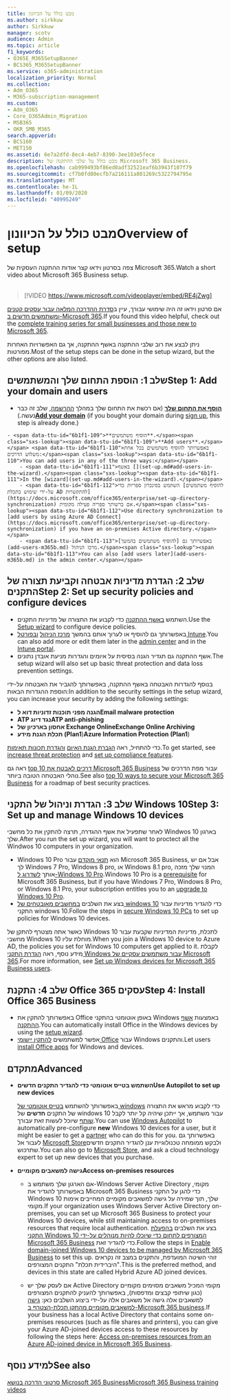 ```yaml
---
title: מבט כולל על הכיוונון
ms.author: sirkkuw
author: Sirkkuw
manager: scotv
audience: Admin
ms.topic: article
f1_keywords:
- O365E_M365SetupBanner
- BCS365_M365SetupBanner
ms.service: o365-administration
localization_priority: Normal
ms.collection:
- Adm_O365
- M365-subscription-management
ms.custom:
- Adm_O365
- Core_O365Admin_Migration
- MSB365
- OKR_SMB_M365
search.appverid:
- BCS160
- MET150
ms.assetid: 6e7a2dfd-8ec4-4eb7-8390-3ee103e5fece
description: מבט כולל על שלבי ההתקנה של Microsoft 365 Business.
ms.openlocfilehash: cab999493bf86ed0adf32521eaf6b3943f107f79
ms.sourcegitcommit: cf7b0fd80ecfb7a216111a801269c5322794795e
ms.translationtype: MT
ms.contentlocale: he-IL
ms.lasthandoff: 01/09/2020
ms.locfileid: "40995249"
---
```

# <a name="overview-of-setup"></a><span data-ttu-id="6b1f1-103">מבט כולל על הכיוונון</span><span class="sxs-lookup"><span data-stu-id="6b1f1-103">Overview of setup</span></span>

<span data-ttu-id="6b1f1-104">צפה בסרטון וידאו קצר אודות ההתקנה העסקית של Microsoft 365.</span><span class="sxs-lookup"><span data-stu-id="6b1f1-104">Watch a short video about Microsoft 365 Business setup.</span></span><br><br>

> [!VIDEO https://www.microsoft.com/videoplayer/embed/RE4jZwg] 

<span data-ttu-id="6b1f1-105">אם סרטון וידאו זה היה שימושי עבורך, עיין ב[סדרת ההדרכה המלאה עבור עסקים קטנים ומשתמשים חדשים ב-Microsoft 365](https://support.office.com/article/6ab4bbcd-79cf-4000-a0bd-d42ce4d12816).</span><span class="sxs-lookup"><span data-stu-id="6b1f1-105">If you found this video helpful, check out the [complete training series for small businesses and those new to Microsoft 365](https://support.office.com/article/6ab4bbcd-79cf-4000-a0bd-d42ce4d12816).</span></span>

<span data-ttu-id="6b1f1-106">ניתן לבצע את רוב שלבי ההתקנה באשף ההתקנה, אך גם האפשרויות האחרות מפורטות.</span><span class="sxs-lookup"><span data-stu-id="6b1f1-106">Most of the setup steps can be done in the setup wizard, but the other options are also listed.</span></span>

## <a name="step-1-add-your-domain-and-users"></a><span data-ttu-id="6b1f1-107">שלב 1: הוספת התחום שלך והמשתמשים</span><span class="sxs-lookup"><span data-stu-id="6b1f1-107">Step 1: Add your domain and users</span></span>

   - <span data-ttu-id="6b1f1-108">**[הוסף את התחום שלך](set-up.md#add-your-domain-to-personalize-sign-in)** (אם רכשת את התחום שלך במהלך [ההרשמה](sign-up.md), שלב זה כבר נעשה.)</span><span class="sxs-lookup"><span data-stu-id="6b1f1-108">**[Add your domain](set-up.md#add-your-domain-to-personalize-sign-in)** (if you bought your domain during [sign up](sign-up.md), this step is already done.)</span></span>

    - <span data-ttu-id="6b1f1-109">**הוסיף משתמשים**.</span><span class="sxs-lookup"><span data-stu-id="6b1f1-109">**Add users**.</span></span> <span data-ttu-id="6b1f1-110">באפשרותך להוסיף משתמשים בכל אחת משלוש הדרכים:</span><span class="sxs-lookup"><span data-stu-id="6b1f1-110">You can add users in any of the three ways:</span></span>
        - <span data-ttu-id="6b1f1-111">באשף [](set-up.md#add-users-in-the-wizard).</span><span class="sxs-lookup"><span data-stu-id="6b1f1-111">In the [wizard](set-up.md#add-users-in-the-wizard).</span></span>
        - <span data-ttu-id="6b1f1-112">השתמש בסינכרון ספריות כדי [להוסיף משתמשים על-ידי שימוש בתכלת AD להתקשרות](https://docs.microsoft.com/office365/enterprise/set-up-directory-synchronization) אם ברשותך ספריה פעילה מקומית.</span><span class="sxs-lookup"><span data-stu-id="6b1f1-112">Use directory synchronization to [add users by using Azure AD Connect](https://docs.microsoft.com/office365/enterprise/set-up-directory-synchronization) if you have an on-premises Active directory.</span></span>
        - <span data-ttu-id="6b1f1-113">באפשרותך גם [להוסיף משתמשים בהמשך](add-users-m365b.md) מרכז הניהול.</span><span class="sxs-lookup"><span data-stu-id="6b1f1-113">You can also [add users later](add-users-m365b.md) in the admin center.</span></span>
## <a name="step-2-set-up-security-policies-and-configure-devices"></a><span data-ttu-id="6b1f1-114">שלב 2: הגדרת מדיניות אבטחה וקביעת תצורה של התקנים</span><span class="sxs-lookup"><span data-stu-id="6b1f1-114">Step 2: Set up security policies and configure devices</span></span> 

  - <span data-ttu-id="6b1f1-115">השתמש [באשף ההתקנה](set-up.md#protect-your-organization) כדי לקבוע את התצורה של מדיניות התקנים.</span><span class="sxs-lookup"><span data-stu-id="6b1f1-115">Use the [Setup wizard](set-up.md#protect-your-organization) to configure device policies.</span></span> 
  - <span data-ttu-id="6b1f1-116">באפשרותך גם להוסיף או לערוך אותם בהמשך [מרכז הניהול](view-policies-and-devices.md) [ובפורטל Intune](https://docs.microsoft.com/intune/tutorial-walkthrough-intune-portal).</span><span class="sxs-lookup"><span data-stu-id="6b1f1-116">You can also add more or edit them later in the [admin center](view-policies-and-devices.md) and in the [Intune portal](https://docs.microsoft.com/intune/tutorial-walkthrough-intune-portal).</span></span>
  - <span data-ttu-id="6b1f1-117">אשף ההתקנה גם תגדיר הגנה בסיסית על איומים והגדרות מניעת אובדן נתונים.</span><span class="sxs-lookup"><span data-stu-id="6b1f1-117">The setup wizard will also set up basic threat protection and data loss prevention settings.</span></span>
  
  <span data-ttu-id="6b1f1-118">בנוסף להגדרות האבטחה באשף ההתקנה, באפשרותך להגביר את האבטחה על-ידי הוספת ההגדרות הבאות:</span><span class="sxs-lookup"><span data-stu-id="6b1f1-118">In addition to the security settings in the setup wizard, you can increase your security by adding the following settings:</span></span>

- <span data-ttu-id="6b1f1-119">**הגנה מפני תוכנות זדוניות דוא ל**</span><span class="sxs-lookup"><span data-stu-id="6b1f1-119">**Email malware protection**</span></span>
- <span data-ttu-id="6b1f1-120">**ATP נגד דיוג**</span><span class="sxs-lookup"><span data-stu-id="6b1f1-120">**ATP anti-phishing**</span></span>
- <span data-ttu-id="6b1f1-121">**אחסון בארכיון של Exchange Online**</span><span class="sxs-lookup"><span data-stu-id="6b1f1-121">**Exchange Online Archiving**</span></span>
- <span data-ttu-id="6b1f1-122">**תכלת הגנת מידע (Plan1**)</span><span class="sxs-lookup"><span data-stu-id="6b1f1-122">**Azure Information Protection (Plan1**)</span></span>

<span data-ttu-id="6b1f1-123">כדי להתחיל, ראה [הגברת הגנת האיום](increase-threat-protection.md) [והגדרת תכונות תאימות](set-up-compliance.md).</span><span class="sxs-lookup"><span data-stu-id="6b1f1-123">To get started, see [increase threat protection](increase-threat-protection.md) and [set up compliance features](set-up-compliance.md).</span></span>

<span data-ttu-id="6b1f1-124">ראה גם [top 10 דרכים לאבטח את Microsoft 365 Business](https://docs.microsoft.com/office365/admin/security-and-compliance/secure-your-business-data) עבור מפת הדרכים של נוהלי האבטחה הטובה ביותר.</span><span class="sxs-lookup"><span data-stu-id="6b1f1-124">See also [top 10 ways to secure your Microsoft 365 Business](https://docs.microsoft.com/office365/admin/security-and-compliance/secure-your-business-data) for a roadmap of best security practices.</span></span>

## <a name="step-3-set-up-and-manage-windows-10-devices"></a><span data-ttu-id="6b1f1-125">שלב 3: הגדרת וניהול של התקני Windows 10</span><span class="sxs-lookup"><span data-stu-id="6b1f1-125">Step 3: Set up and manage Windows 10 devices</span></span>

<span data-ttu-id="6b1f1-126">לאחר שתפעיל את אשף ההגדרה, תרצה להתקין את כל מחשבי Windwos 10 בארגון שלך.</span><span class="sxs-lookup"><span data-stu-id="6b1f1-126">After you run the set up wizard, you will want to proctect all the Windwos 10 computers in your organization.</span></span>
  
- <span data-ttu-id="6b1f1-127">Windows 10 Pro הוא [תנאי מוקדם](pre-requisites-for-data-protection.md) עבור Microsoft 365 Business, אבל אם יש לך Windows 7 Pro, Windows 8 pro, או Windows 8.1 pro, המנוי שלך מזכה אותך [לשדרוג ל-Windows 10 Pro](https://docs.microsoft.com/microsoft-365/business/upgrade-to-windows-pro-creators-update).</span><span class="sxs-lookup"><span data-stu-id="6b1f1-127">Windows 10 Pro is a [prerequisite](pre-requisites-for-data-protection.md) for Microsoft 365 Business, but if you have Windows 7 Pro, Windows 8 Pro, or Windows 8.1 Pro, your subscription entitles you to an [upgrade to  Windows 10 Pro](https://docs.microsoft.com/microsoft-365/business/upgrade-to-windows-pro-creators-update).</span></span>
- <span data-ttu-id="6b1f1-128">בצע את השלבים [במחשבים מאובטחים של windows 10](secure-win-10-pcs.md) כדי להגדיר מדיניות עבור התקני windows 10.</span><span class="sxs-lookup"><span data-stu-id="6b1f1-128">Follow the steps in [secure Windows 10 PCs](secure-win-10-pcs.md) to set up policies for Windows 10 devices.</span></span>

<span data-ttu-id="6b1f1-129">כאשר אתה מצטרף להתקן של Windows 10 לתכלת, מדיניות המדיניות שקבעת עבור מחשבי Windows 10 מוחלת עליו.</span><span class="sxs-lookup"><span data-stu-id="6b1f1-129">When you join a Windows 10 device to Azure AD, the policies you set for Windows 10 computers get applied to it.</span></span> <span data-ttu-id="6b1f1-130">לקבלת מידע נוסף, ראה [הגדרת התקני Windows עבור משתמשים עסקיים של Microsoft 365](set-up-windows-devices.md).</span><span class="sxs-lookup"><span data-stu-id="6b1f1-130">For more information, see [Set up Windows devices for Microsoft 365 Business users](set-up-windows-devices.md).</span></span>

## <a name="step-4-install-office-365-business"></a><span data-ttu-id="6b1f1-131">שלב 4: התקנת Office 365 עסקים</span><span class="sxs-lookup"><span data-stu-id="6b1f1-131">Step 4: Install Office 365 Business</span></span>
- <span data-ttu-id="6b1f1-132">באפשרותך להתקין את Office באופן אוטומטי בהתקני Windows באמצעות [אשף ההתקנה](set-up.md#deploy-office-365-client-apps).</span><span class="sxs-lookup"><span data-stu-id="6b1f1-132">You can automatically install Office in the Windows devices by using the [setup wizard](set-up.md#deploy-office-365-client-apps).</span></span>
- <span data-ttu-id="6b1f1-133">אפשר למשתמשים [להתקין יישומי Office](https://docs.microsoft.com/office365/admin/setup/install-applications) עבור Windows והתקנים.</span><span class="sxs-lookup"><span data-stu-id="6b1f1-133">Let users [install Office apps](https://docs.microsoft.com/office365/admin/setup/install-applications) for Windows and devices.</span></span>
     
## <a name="advanced"></a><span data-ttu-id="6b1f1-134">מתקדם</span><span class="sxs-lookup"><span data-stu-id="6b1f1-134">Advanced</span></span>
- <span data-ttu-id="6b1f1-135">**השתמש בטייס אוטומטי כדי להגדיר התקנים חדשים**</span><span class="sxs-lookup"><span data-stu-id="6b1f1-135">**Use Autopilot to set up new devices**</span></span>
            
     <span data-ttu-id="6b1f1-136">באפשרותך להשתמש [בטייס אוטומטי של windows](add-autopilot-devices-and-profile.md) כדי לקבוע מראש את התצורה של התקנים **חדשים** של windows 10 עבור משתמש, אך ייתכן שיהיה קל יותר לקבל [שותף](https://www.microsoft.com/solution-providers/search) שיוכל לעשות זאת עבורך.</span><span class="sxs-lookup"><span data-stu-id="6b1f1-136">You can use [Windows Autopilot](add-autopilot-devices-and-profile.md) to automatically pre-configure **new** Windows 10 devices for a user, but it might be easier to get a [partner](https://www.microsoft.com/solution-providers/search) who can do this for you.</span></span> <span data-ttu-id="6b1f1-137">באפשרותך גם לעבור אל [Microsoft Store](https://go.microsoft.com/fwlink/?linkid=874598)ולבקש ממומחה טכנולוגיית ענן להגדיר התקנים חדשים שתרכוש.</span><span class="sxs-lookup"><span data-stu-id="6b1f1-137">You can also go to [Microsoft Store](https://go.microsoft.com/fwlink/?linkid=874598), and ask a cloud technology expert to set up new devices that you purchase.</span></span>

- <span data-ttu-id="6b1f1-138">**גישה למשאבים מקומיים**</span><span class="sxs-lookup"><span data-stu-id="6b1f1-138">**Access on-premises resources**</span></span>

     - <span data-ttu-id="6b1f1-139">אם הארגון שלך משתמש ב-Windows Server Active Directory מקומי, באפשרותך להגדיר את Microsoft 365 Business כדי להגן על התקני Windows 10 שלך, תוך שמירה על גישה למשאבים מקומיים המחייבים אימות מקומי.</span><span class="sxs-lookup"><span data-stu-id="6b1f1-139">If your organization uses Windows Server Active Directory on-premises, you can set up Microsoft 365 Business to protect your Windows 10 devices, while still maintaining access to on-premises resources that require local authentication.</span></span> <span data-ttu-id="6b1f1-140">בצע את השלבים [בהפעלת התקני Windows 10 המצורפים לתחום כדי שיוכלו להיות מנוהלים על-ידי Microsoft 365 Business](manage-windows-devices.md) כדי להגדיר זאת.</span><span class="sxs-lookup"><span data-stu-id="6b1f1-140">Follow the steps in [Enable domain-joined Windows 10 devices to be managed by Microsoft 365 Business](manage-windows-devices.md) to set this up.</span></span> <span data-ttu-id="6b1f1-141">זוהי השיטה המועדפת, והתקנים במצב זה נקראים "היברידית תכלת" התקנים המצורפים.</span><span class="sxs-lookup"><span data-stu-id="6b1f1-141">This is the preferred method, and devices in this state are called Hybrid Azure AD joined devices.</span></span>

    - <span data-ttu-id="6b1f1-142">אם לעסק שלך יש Active Directory מקומי המכיל משאבים מסוימים מקומיים (כגון שיתופי קבצים ומדפסות), באפשרותך להעניק להתקנים המצורפים למשאבים אלה גישה אל משאבים אלה על-ידי ביצוע השלבים כאן: [גישה למשאבים מקומיים מהתקן תכלת-הצטרף ב-Microsoft 365 business](access-resources.md).</span><span class="sxs-lookup"><span data-stu-id="6b1f1-142">If your business has a local Active Directory that contains some on-premises resources (such as file shares and printers), you can give your Azure AD-joined devices access to these resources by following the steps here: [Access on-premises resources from an Azure AD-joined device in Microsoft 365 Business](access-resources.md).</span></span>

## <a name="see-also"></a><span data-ttu-id="6b1f1-143">למידע נוסף</span><span class="sxs-lookup"><span data-stu-id="6b1f1-143">See also</span></span>

[<span data-ttu-id="6b1f1-144">סרטוני הדרכה בנושא Microsoft 365 Business</span><span class="sxs-lookup"><span data-stu-id="6b1f1-144">Microsoft 365 Business training videos</span></span>](https://support.office.com/article/6ab4bbcd-79cf-4000-a0bd-d42ce4d12816)
